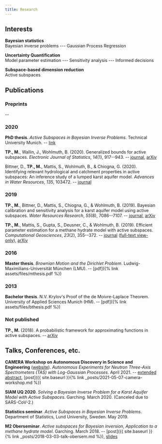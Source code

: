```yaml
---
title: Research
---
```

## Interests
**Bayesian statistics**  
Bayesian inverse problems --- Gaussian Process Regression

**Uncertainty Quantification**  
Model parameter estimation --- Sensitivity analysis --- Informed decisions

**Subspace-based dimension reduction**  
Active subspaces


## Publications
### Preprints
--

### 2020
**PhD thesis**. *Active Subspaces in Bayesian Inverse Problems*. Technical University Munich. -- [link](https://mediatum.ub.tum.de/?id=1546065)

**TP., M.**, Wallin, J., Wohlmuth, B. (2020). Generalized bounds for active subspaces. _Electronic Journal of Statistics_, _14_(1), 917--943. -- [journal](https://doi.org/10.1214/20-EJS1684), [arXiv](https://arxiv.org/abs/1910.01399)

Bittner, D., **TP., M.**, Mattis, S., Wohlmuth, B., & Chiogna, G. (2020).
Identifying relevant hydrological and catchment properties in active subspaces: An inference study of a lumped karst aquifer model. _Advances in Water Resources_, _135_, 103472. -- [journal](https://doi.org/10.1016/j.advwatres.2019.103472)

### 2019
**TP., M.**, Bittner, D., Mattis, S., Chiogna, G., & Wohlmuth, B. (2019).
Bayesian calibration and sensitivity analysis for a karst aquifer model using active subspaces. _Water Resources Research_, _55_(8), 7086--7107. -- [journal](https://doi.org/10.1029/2019WR024739), [arXiv](https://arxiv.org/abs/1901.03283)

**TP., M.**, Mattis, S., Gupta, S., Deusner, C., & Wohlmuth, B. (2019).
Efficient parameter estimation for a methane hydrate model with active subspaces.
_Computational Geosciences_, _23_(2), 355--372. -- [journal](https://doi.org/10.1007/s10596-018-9769-x) ([full-text view-only](https://rdcu.be/5oQt)), [arXiv](https://arxiv.org/abs/1801.09499)

### 2016
**Master thesis**. *Brownian Motion and the Dirichlet Problem*. Ludwig-Maximilians-Universität München (LMU). -- [pdf]({% link assets/files/mthesis.pdf %})

### 2013
**Bachelor thesis**. N.V. Krylov's Proof of the de Moivre-Laplace Theorem. University of Applied Sciences Munich (HM). -- [pdf]({% link assets/files/bthesis.pdf %})

### Not published
**TP., M.** (2018). A probabilistic framework for approximating functions in active subspaces. -- [arXiv](https://arxiv.org/abs/1809.06581)

## Talks, Conferences, etc.
**CAMERA Workshop on Autonomous Discovery in Science and Engineering** ([website](https://autonomous-discovery.lbl.gov/)). *Autonomous Experiments for Neutron Three-Axis Spectrometers (TAS) with Log-Gaussian Processes*. April 2021. -- [extended abstract](https://arxiv.org/abs/2105.07716), [post]({{ site.baseurl }}{% link _posts/2021-05-07-camera-workshop.md %})

**SIAM UQ 2020**. *Solving a Bayesian Inverse Problem for a Karst Aquifer Model with Active Subspaces*. Garching. March 2020. (Canceled due to SARS-CoV-2.)

**Statistics seminar**. *Active Subspaces in Bayesian Inverse Problems*. Department of Statistics, Lund University, Sweden. May 2019.

**M2 Oberseminar**. *Active subspaces for Bayesian inversion, Application to a methane hydrate model*. Garching. March 2018. -- [post]({{ site.baseurl }}{% link _posts/2018-03-03-talk-obersem.md %}), [slides](/assets/files/talk-obersem.pdf)


